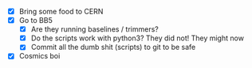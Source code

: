 - [x] Bring some food to CERN
- [x] Go to BB5
  - [x] Are they running baselines / trimmers?
  - [x] Do the scripts work with python3? They did not! They might now
  - [x] Commit all the dumb shit (scripts) to git to be safe
- [x] Cosmics boi
